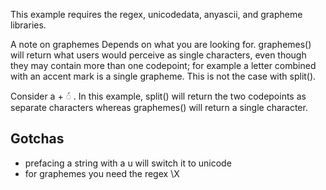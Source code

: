 This example requires the regex, unicodedata, anyascii, and grapheme libraries. 

A note on graphemes
Depends on what you are looking for. graphemes() will return what users would perceive as single characters, even though they may contain more than one codepoint; for example a letter combined with an accent mark is a single grapheme. This is not the case with split().

Consider a + ◌́ . In this example, split() will return the two codepoints as separate characters whereas graphemes() will return a single character.

## Gotchas
- prefacing a string with a u will switch it to unicode
- for graphemes you need the regex \X